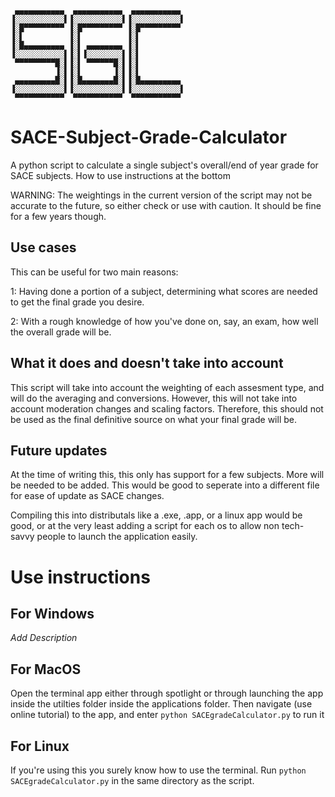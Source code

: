 
     ▄▄▄▄▄▄▄▄▄▄▄  ▄▄▄▄▄▄▄▄▄▄▄  ▄▄▄▄▄▄▄▄▄▄▄
    ▐░░░░░░░░░░░▌▐░░░░░░░░░░░▌▐░░░░░░░░░░░▌
    ▐░█▀▀▀▀▀▀▀▀▀ ▐░█▀▀▀▀▀▀▀▀▀ ▐░█▀▀▀▀▀▀▀▀▀
    ▐░▌          ▐░▌          ▐░▌
    ▐░█▄▄▄▄▄▄▄▄▄ ▐░▌ ▄▄▄▄▄▄▄▄ ▐░▌
    ▐░░░░░░░░░░░▌▐░▌▐░░░░░░░░▌▐░▌
     ▀▀▀▀▀▀▀▀▀█░▌▐░▌ ▀▀▀▀▀▀█░▌▐░▌
              ▐░▌▐░▌       ▐░▌▐░▌
     ▄▄▄▄▄▄▄▄▄█░▌▐░█▄▄▄▄▄▄▄█░▌▐░█▄▄▄▄▄▄▄▄▄
    ▐░░░░░░░░░░░▌▐░░░░░░░░░░░▌▐░░░░░░░░░░░▌
     ▀▀▀▀▀▀▀▀▀▀▀  ▀▀▀▀▀▀▀▀▀▀▀  ▀▀▀▀▀▀▀▀▀▀▀

# SACE-Subject-Grade-Calculator
A python script to calculate a single subject's overall/end of year grade for SACE subjects. How to use instructions at the bottom

WARNING: The weightings in the current version of the script may not be accurate to the future, so either check or use with caution. It should be fine for a few years though.

## Use cases
This can be useful for two main reasons:

1: Having done a portion of a subject, determining what scores are needed to get the final grade you desire.

2: With a rough knowledge of how you've done on, say, an exam, how well the overall grade will be.

## What it does and doesn't take into account
This script will take into account the weighting of each assesment type, and will do the averaging and conversions. However, this will not take into account moderation changes and scaling factors. Therefore, this should not be used as the final definitive source on what your final grade will be.

## Future updates
At the time of writing this, this only has support for a few subjects. More will be needed to be added. This would be good to seperate into a different file for ease of update as SACE changes. 

Compiling this into distributals like a .exe, .app, or a linux app would be good, or at the very least adding a script for each os to allow non tech-savvy people to launch the application easily.


# Use instructions

## For Windows
*Add Description*

## For MacOS
Open the terminal app either through spotlight or through launching the app inside the utilties folder inside the applications folder. Then navigate (use online tutorial) to the app, and enter `python SACEgradeCalculator.py` to run it

## For Linux
If you're using this you surely know how to use the terminal. Run `python SACEgradeCalculator.py` in the same directory as the script.
